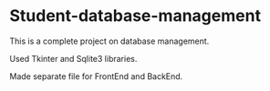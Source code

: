 # Student-database-management

This is a complete project on database management.

Used Tkinter and Sqlite3 libraries.

Made separate file for FrontEnd and BackEnd.
